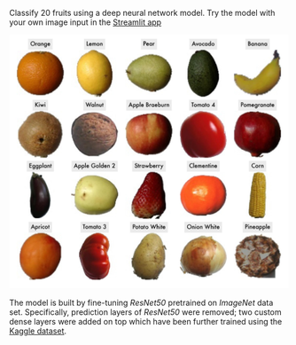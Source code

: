 Classify 20 fruits using a deep neural network model. Try the model with your own image input in the [Streamlit app](https://fruit-classification-atakisihakan.streamlit.app/)

![20 select fruits](Figures/fruits_foreground.jpg)

The model is built by fine-tuning *ResNet50* pretrained on *ImageNet* data set. Specifically, prediction layers of *ResNet50* were removed; two custom dense layers were added on top which have been further trained using the [Kaggle dataset](https://www.kaggle.com/datasets/moltean/fruits/data).